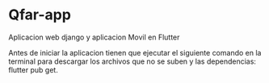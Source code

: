# Qfar-app
Aplicacion web django y aplicacion Movil en Flutter

Antes de iniciar la aplicacion tienen que ejecutar el siguiente comando en la terminal para descargar los archivos
que no se suben y las dependencias:
flutter pub get.
